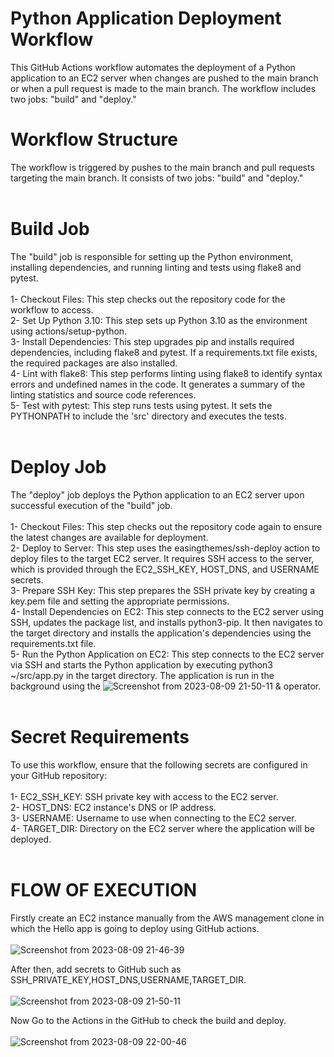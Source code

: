 # Python Application Deployment Workflow
This GitHub Actions workflow automates the deployment of a Python application to an EC2 server when changes are pushed to the main branch or when a pull request is made to the main branch. The workflow includes two jobs: "build" and "deploy."<br>

# Workflow Structure
The workflow is triggered by pushes to the main branch and pull requests targeting the main branch. It consists of two jobs: "build" and "deploy."<br>
<br>

# Build Job
The "build" job is responsible for setting up the Python environment, installing dependencies, and running linting and tests using flake8 and pytest.<br>
<br>
1- Checkout Files: This step checks out the repository code for the workflow to access.<br>
2- Set Up Python 3.10: This step sets up Python 3.10 as the environment using actions/setup-python.<br>
3- Install Dependencies: This step upgrades pip and installs required dependencies, including flake8 and pytest. If a requirements.txt file exists, the required packages are also installed.<br>
4- Lint with flake8: This step performs linting using flake8 to identify syntax errors and undefined names in the code. It generates a summary of the linting statistics and source code references.<br>
5- Test with pytest: This step runs tests using pytest. It sets the PYTHONPATH to include the 'src' directory and executes the tests.<br>
<br>
# Deploy Job<br>
The "deploy" job deploys the Python application to an EC2 server upon successful execution of the "build" job.<br>
<br>
1- Checkout Files: This step checks out the repository code again to ensure the latest changes are available for deployment.<br>
2- Deploy to Server: This step uses the easingthemes/ssh-deploy action to deploy files to the target EC2 server. It requires SSH access to the server, which is provided through the EC2_SSH_KEY, HOST_DNS, and USERNAME secrets.<br>
3- Prepare SSH Key: This step prepares the SSH private key by creating a key.pem file and setting the appropriate permissions.<br>
4- Install Dependencies on EC2: This step connects to the EC2 server using SSH, updates the package list, and installs python3-pip. It then navigates to the target directory and installs the application's dependencies using the requirements.txt file.<br>
5- Run the Python Application on EC2: This step connects to the EC2 server via SSH and starts the Python application by executing python3 ~/src/app.py in the target directory. The application is run in the background using the
![Screenshot from 2023-08-09 21-50-11](https://github.com/belwalrohit642/python-actions/assets/96739082/33cfce63-b9b3-49ae-81cc-f1260b9368aa)
 & operator.<br>
<br>
# Secret Requirements<br>
To use this workflow, ensure that the following secrets are configured in your GitHub repository:<br>
<br>
1- EC2_SSH_KEY: SSH private key with access to the EC2 server.<br>
2- HOST_DNS: EC2 instance's DNS or IP address.<br>
3- USERNAME: Username to use when connecting to the EC2 server.<br>
4- TARGET_DIR: Directory on the EC2 server where the application will be deployed.<br>
<br>


# FLOW OF EXECUTION<br>

Firstly create an EC2 instance manually from the AWS management clone in which the Hello app is going to deploy using GitHub actions.<br>
<br>
![Screenshot from 2023-08-09 21-46-39](https://github.com/belwalrohit642/python-actions/assets/96739082/71da7353-e813-4c3b-a02b-a01486d9adb2)<br>

After then, add secrets to GitHub such as SSH_PRIVATE_KEY,HOST_DNS,USERNAME,TARGET_DIR.<br>
<br>
![Screenshot from 2023-08-09 21-50-11](https://github.com/belwalrohit642/python-actions/assets/96739082/33cfce63-b9b3-49ae-81cc-f1260b9368aa)
<br>

Now Go to the Actions in the GitHub to check the  build and deploy.<br>
<br>
![Screenshot from 2023-08-09 22-00-46](https://github.com/belwalrohit642/python-actions/assets/96739082/cf8e039c-b0f2-4b51-91e8-88e8fe7dcd4e)




























